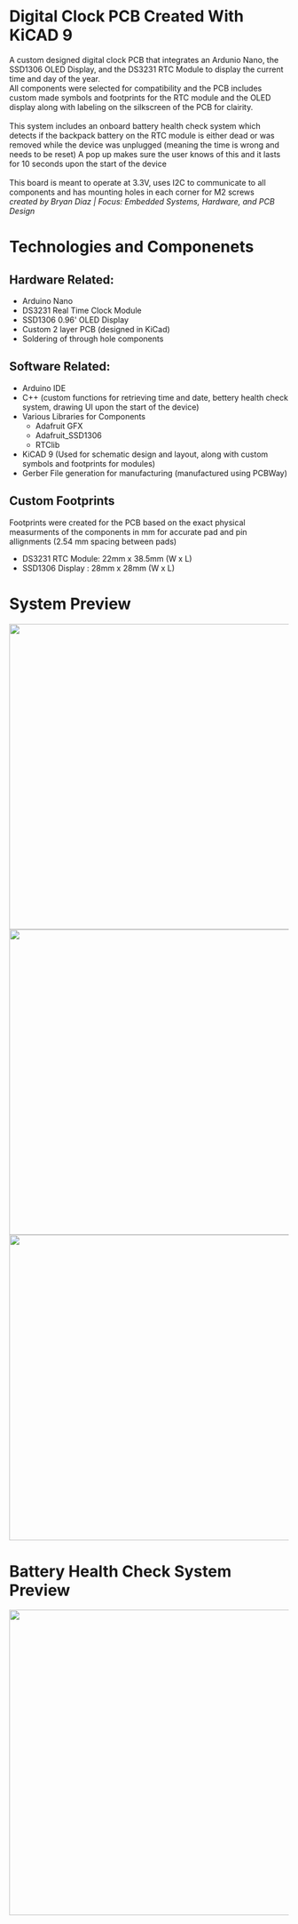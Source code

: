 # Digital Clock PCB Created With KiCAD 9

A custom designed digital clock PCB that integrates an Ardunio Nano, the SSD1306 OLED Display, and the DS3231 RTC Module to display the current time and day of the year.
</br>
All components were selected for compatibility and the PCB includes custom made symbols and footprints for the RTC module and the OLED display along with labeling on the silkscreen of the PCB for clairity.
</br>
</br>
This system includes an onboard battery health check system which detects if the backpack battery on the RTC module is either dead or was removed while the device was unplugged (meaning the time is wrong and needs to be reset) A pop up makes sure the user knows of this and it lasts for 10 seconds upon the start of the device
</br>
</br>
This board is meant to operate at 3.3V, uses I2C to communicate to all components and has mounting holes in each corner for M2 screws
</br>
*created by Bryan Diaz | Focus: Embedded Systems, Hardware, and PCB Design*

# Technologies and Componenets

## Hardware Related:
+ Arduino Nano
+ DS3231 Real Time Clock Module
+ SSD1306 0.96' OLED Display
+ Custom 2 layer PCB (designed in KiCad)
+ Soldering of through hole components

## Software Related:
+ Arduino IDE
+ C++ (custom functions for retrieving time and date, bettery health check system, drawing UI upon the start of the device)
+ Various Libraries for Components
  + Adafruit GFX
  + Adafruit_SSD1306
  + RTClib
+ KiCAD 9 (Used for schematic design and layout, along with custom symbols and footprints for modules)
+ Gerber File generation for manufacturing (manufactured using PCBWay)


## Custom Footprints
Footprints were created for the PCB based on the exact physical measurments of the components in mm for accurate pad and pin allignments (2.54 mm spacing between pads)
- DS3231 RTC Module: 22mm x 38.5mm (W x L) 
- SSD1306 Display : 28mm x 28mm (W x L)


# System Preview
<img src = "https://github.com/user-attachments/assets/936329aa-14d0-4de2-b1b4-fcba4635303b" width = "550" height = "550"/> 
<img src = "https://github.com/user-attachments/assets/b9eb7865-8bd0-446e-9074-16d83d67c04f" width = "550" height = "550"/> 
<img src = "https://github.com/user-attachments/assets/255c8900-673d-4ea4-8817-17b267f5f92a" width = "550" height = "550"/> 

# Battery Health Check System Preview
<img src = "https://github.com/user-attachments/assets/2c916758-e5f6-4924-934b-60bfe770b088" width = "550" height = "550"/> 

